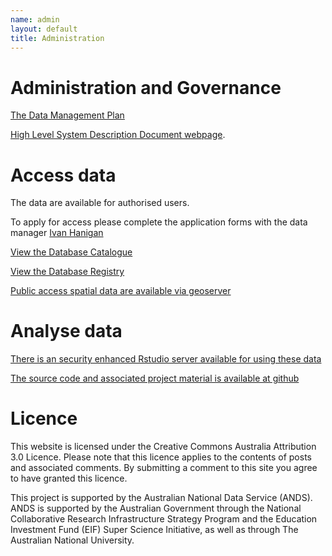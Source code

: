 ```yaml
---
name: admin
layout: default
title: Administration
---
```


# Administration and Governance

[The Data Management Plan](/swish-DataManagementPlan.html)

[High Level System Description Document webpage](/HighLevelDescription.html).

# Access data
The data are available for authorised users.  

To apply for access please complete the application forms with the data manager [Ivan Hanigan](http://nceph.anu.edu.au/about-us/people/ivan-hanigan)

[View the Database Catalogue](http://115.146.93.108:8181/ddiindex/)

[View the Database Registry](http://115.146.93.225:8080/apex/f?p=102)

[Public access spatial data are available via geoserver](http://115.146.93.225:8181/geoexplorer)

# Analyse data
[There is an security enhanced Rstudio server available for using these data](https://115.146.93.225)

[The source code and associated project material is available at github](https://github.com/swish-climate-impact-assessment)


# Licence
This website is licensed under the Creative Commons Australia Attribution 3.0 Licence. Please note that this licence applies to the contents of posts and associated comments. By submitting a comment to this site you agree to have granted this licence.

This project is supported by the Australian National Data Service (ANDS). ANDS is supported by the Australian Government through the National Collaborative Research Infrastructure Strategy Program and the Education Investment Fund (EIF) Super Science Initiative, as well as through The Australian National University. 



